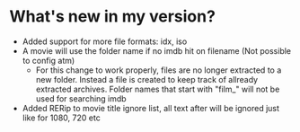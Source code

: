 What's new in my version?
===
- Added support for more file formats: idx, iso
- A movie will use the folder name if no imdb hit on filename (Not possible to config atm)
  - For this change to work properly, files are no longer extracted to a new folder. 
    Instead a file is created to keep track of allready extracted archives.
    Folder names that start with "film_" will not be used for searching imdb
- Added RERip to movie title ignore list, all text after will be ignored just like for 1080, 720 etc

